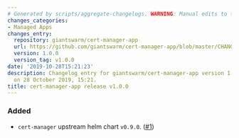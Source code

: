 ```yaml
---
# Generated by scripts/aggregate-changelogs. WARNING: Manual edits to this files will be overwritten.
changes_categories:
- Managed Apps
changes_entry:
  repository: giantswarm/cert-manager-app
  url: https://github.com/giantswarm/cert-manager-app/blob/master/CHANGELOG.md#100-2019-10-28
  version: 1.0.0
  version_tag: v1.0.0
date: '2019-10-28T15:21:23'
description: Changelog entry for giantswarm/cert-manager-app version 1.0.0, published
  on 28 October 2019, 15:21.
title: cert-manager-app release v1.0.0
---
```


### Added
- `cert-manager` upstream helm chart `v0.9.0`. ([#1](https://github.com/giantswarm/cert-manager-app/pull/1))
